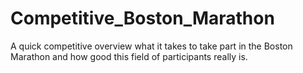 # Competitive_Boston_Marathon
A quick competitive overview what it takes to take part in the Boston Marathon and how good this field of participants really is.
